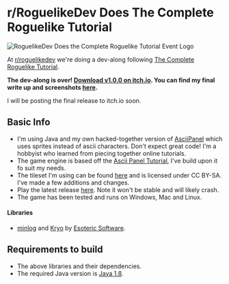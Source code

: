 # r/RoguelikeDev Does The Complete Roguelike Tutorial

![RoguelikeDev Does the Complete Roguelike Tutorial Event Logo](https://i.imgur.com/ksc9EW3.png)

At [r/roguelikedev](https://www.reddit.com/r/roguelikedev/) we're doing a dev-along following [The Complete Roguelike Tutorial](http://www.roguebasin.com/index.php?title=Complete_Roguelike_Tutorial,_using_python%2Blibtcod).

**The dev-along is over! [Download v1.0.0 on itch.io](https://emmsii.itch.io/forest-roguelike). You can find my final write up and screenshots [here](https://www.reddit.com/r/roguelikedev/comments/6v8kp5/roguelikedev_does_the_complete_python_tutorial/dlyzb7p/?utm_content=permalink&utm_medium=front&utm_source=reddit&utm_name=roguelikedev).**

I will be posting the final release to itch.io soon.

## Basic Info

- I'm using Java and my own  hacked-together version of [AsciiPanel](https://github.com/trystan/AsciiPanel) which uses sprites instead of ascii characters. Don't expect great code! I'm a hobbyist who learned from piecing together online tutorials.
- The game engine is based off the [Ascii Panel Tutorial](https://trystans.blogspot.co.uk/2016/01/roguelike-tutorial-00-table-of-contents.html), I've build upon it fo suit my needs.
- The tileset I'm using can be found [here](https://forums.tigsource.com/index.php?topic=14166.0) and is licensed under CC BY-SA. I've made a few additions and changes.
- Play the latest release [here](https://github.com/Emmsii/roguelikedev-does-the-complete-roguelike-tutorial/releases). Note it won't be stable and will likely crash.
- The game has been tested and runs on Windows, Mac and Linux.

#### Libraries

- [minlog](https://github.com/EsotericSoftware/minlog) and [Kryo](https://github.com/EsotericSoftware/kryo) by [Esoteric Software](https://github.com/EsotericSoftware).

## Requirements to build

- The above libraries and their dependencies.
- The required Java version is [Java 1.8](https://www.java.com/en/download/).  

